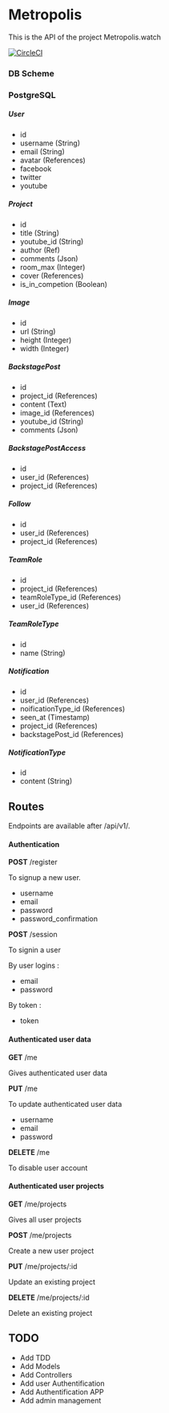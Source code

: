 # Metropolis

This is the API of the project Metropolis.watch

[![CircleCI](https://circleci.com/gh/ecolehetic/metropolis/tree/master.svg?style=svg&circle-token=1ac6c35bd7aad3e49cb3f21bc5e36d7f4105c059)](https://circleci.com/gh/ecolehetic/metropolis/tree/master)

### DB Scheme
### PostgreSQL

##### User
* id
* username (String)
* email (String)
* avatar (References)
* facebook
* twitter
* youtube

##### Project
* id
* title (String)
* youtube_id (String)
* author (Ref)
* comments (Json)
* room_max (Integer)
* cover (References)
* is_in_competion (Boolean)

##### Image
* id
* url (String)
* height (Integer)
* width (Integer)

##### BackstagePost
* id
* project_id (References)
* content (Text)
* image_id (References)
* youtube_id (String)
* comments (Json)

##### BackstagePostAccess
* id
* user_id (References)
* project_id (References)

##### Follow
* id
* user_id (References)
* project_id (References)

##### TeamRole
* id
* project_id (References)
* teamRoleType_id (References)
* user_id (References)

##### TeamRoleType
* id
* name (String)

##### Notification
* id
* user_id (References)
* noificationType_id (References)
* seen_at (Timestamp)
* project_id (References)
* backstagePost_id (References)

##### NotificationType
* id
* content (String)

## Routes
Endpoints are available after /api/v1/.
#### Authentication
**POST**	/register

To signup a new user.

*  username
* email
* password
* password_confirmation

**POST** /session

To  signin a user

By user logins :

* email
* password

By token :

* token

#### Authenticated user data

**GET** /me

Gives authenticated user data

**PUT** /me

To update authenticated user data

* username
* email
* password

**DELETE** /me

To disable user account

#### Authenticated user projects

**GET** /me/projects

Gives all user projects

**POST** /me/projects

Create a new user project

**PUT** /me/projects/:id

Update an existing project

**DELETE** /me/projects/:id

Delete an existing project

## TODO
* Add TDD
* Add Models
* Add Controllers
* Add user Authentification
* Add Authentification APP
* Add admin management
